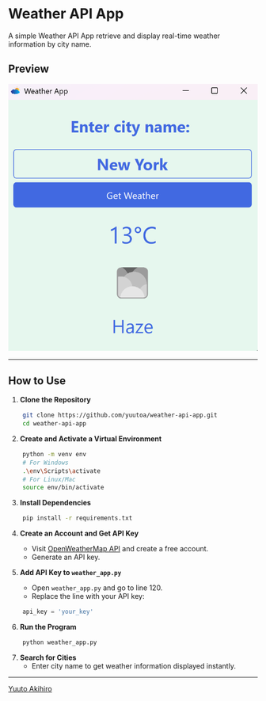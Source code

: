 # Weather API App

A simple Weather API App retrieve and display real-time weather information by city name.

## Preview

![Preview Image 1](static/preview-image.png)

---

## How to Use

1. **Clone the Repository**
```bash
    git clone https://github.com/yuutoa/weather-api-app.git
    cd weather-api-app
```

2. **Create and Activate a Virtual Environment**
```bash
    python -m venv env
    # For Windows
    .\env\Scripts\activate
    # For Linux/Mac
    source env/bin/activate
```

3. **Install Dependencies**
```bash
    pip install -r requirements.txt
```

4. **Create an Account and Get API Key**  
   - Visit [OpenWeatherMap API](https://openweathermap.org/api) and create a free account.
   - Generate an API key.

5. **Add API Key to `weather_app.py`**
   - Open `weather_app.py` and go to line 120.
   - Replace the line with your API key:
```python
    api_key = 'your_key'
```

6. **Run the Program**
```bash
    python weather_app.py
```

7. **Search for Cities**
   - Enter city name to get weather information displayed instantly.

---

[Yuuto Akihiro](https://github.com/yuutoa)
